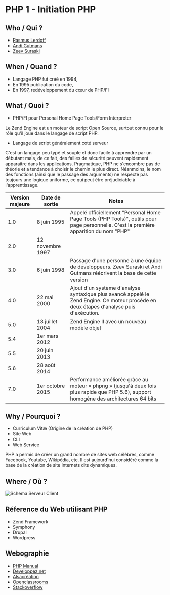 # PHP 1 - Initiation PHP
## Who / Qui ? 

  - [Rasmus Lerdoff](https://fr.wikipedia.org/wiki/Rasmus_Lerdorf)
  - [Andi Gutmans](https://fr.wikipedia.org/wiki/Andi_Gutmans)
  - [Zeev Suraski](https://fr.wikipedia.org/wiki/Zeev_Suraski)

## When / Quand ?
- Langage PHP fut créé en 1994,
- En 1995 publication du code,
- En 1997, redéveloppement du cœur de PHP/FI
 
## What / Quoi ?
- PHP/FI pour Personal Home Page Tools/Form Interpreter

Le Zend Engine est un moteur de script Open Source, surtout connu pour le rôle qu'il joue dans le langage de script PHP.

- Langage de script généralement coté serveur

C'est un langage peu typé et souple et donc facile à apprendre par un débutant mais, de ce fait, des failles de sécurité peuvent rapidement apparaître dans les applications. Pragmatique, PHP ne s'encombre pas de théorie et a tendance à choisir le chemin le plus direct. Néanmoins, le nom des fonctions (ainsi que le passage des arguments) ne respecte pas toujours une logique uniforme, ce qui peut être préjudiciable à l'apprentissage.

| Version majeure | Date de sortie | Notes |
|-----------------|----------------|-------|
| 1.0 | 8 juin 1995 | Appelé officiellement "Personal Home Page Tools (PHP Tools)", outils pour page personnelle. C'est la première apparition du nom "PHP" |
| 2.0 | 12 novembre 1997 |  |
| 3.0 | 6 juin 1998 | Passage d'une personne à une équipe de développeurs. Zeev Suraski et Andi Gutmans réécrivent la base de cette version |
| 4.0 | 22 mai 2000 | Ajout d'un système d'analyse syntaxique plus avancé appelé le Zend Engine. Ce moteur procède en deux étapes d'analyse puis d'exécution. |
| 5.0 | 13 juillet 2004 | Zend Engine II avec un nouveau modèle objet |
| 5.4 | 1er mars 2012 |  |
| 5.5 | 20 juin 2013 |  |
| 5.6 | 28 août 2014 |  |
| 7.0 | 1er octobre 2015 | Performance améliorée grâce au moteur « phpng » (jusqu'à deux fois plus rapide que PHP 5.6), support homogène des architectures 64 bits |

## Why / Pourquoi ? 

- Curriculum Vitæ (Origine de la création de PHP)
- Site Web
- CLI
- Web Service

PHP a permis de créer un grand nombre de sites web célèbres, comme Facebook, Youtube, Wikipédia, etc.
Il est aujourd'hui considéré comme la base de la création de site Internets dits dynamiques.

## Where / Où ?

![Schema Serveur Client]()

## Réference du Web utilisant PHP

- Zend Framework
- Symphony
- Drupal
- Wordpress

## Webographie
- [PHP Manual](https://secure.php.net/manual/fr/index.php)
- [Developpez.net](http://www.developpez.net)
- [Alsacréation](http://www.alsacreations.com)
- [Openclassrooms](https://openclassrooms.com)
- [Stackoverflow](http://stackoverflow.com)
